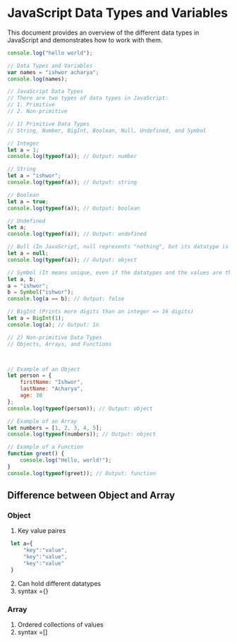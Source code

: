 # JavaScript Data Types and Variables

This document provides an overview of the different data types in JavaScript and demonstrates how to work with them.

```javascript
console.log("hello world");

// Data Types and Variables
var names = "ishwor acharya";
console.log(names);

// JavaScript Data Types
// There are two types of data types in JavaScript: 
// 1. Primitive 
// 2. Non-primitive

// 1) Primitive Data Types
// String, Number, BigInt, Boolean, Null, Undefined, and Symbol

// Integer
let a = 1;
console.log(typeof(a)); // Output: number

// String
let a = "ishwor";
console.log(typeof(a)); // Output: string

// Boolean
let a = true;
console.log(typeof(a)); // Output: boolean

// Undefined
let a;
console.log(typeof(a)); // Output: undefined

// Null (In JavaScript, null represents "nothing", but its datatype is an object)
let a = null;
console.log(typeof(a)); // Output: object

// Symbol (It means unique, even if the datatypes and the values are the same, if used symbol it differs from each other)
let a, b;
a = "ishwor";
b = Symbol("ishwor");
console.log(a == b); // Output: false

// BigInt (Prints more digits than an integer => 16 digits)
let a = BigInt(1);
console.log(a); // Output: 1n

// 2) Non-primitive Data Types
// Objects, Arrays, and Functions



// Example of an Object
let person = {
    firstName: "Ishwor",
    lastName: "Acharya",
    age: 30
};
console.log(typeof(person)); // Output: object

// Example of an Array
let numbers = [1, 2, 3, 4, 5];
console.log(typeof(numbers)); // Output: object

// Example of a Function
function greet() {
    console.log("Hello, world!");
}
console.log(typeof(greet)); // Output: function


```
## Difference between Object and Array
### Object 
  1. Key value paires
   ```javascript
    let a={
        "key":"value",
        "key":"value",
        "key":"value"
    }
   ```
   2. Can hold different datatypes
   3. syntax ={}
### Array
1. Ordered collections of values
2. syntax =[]